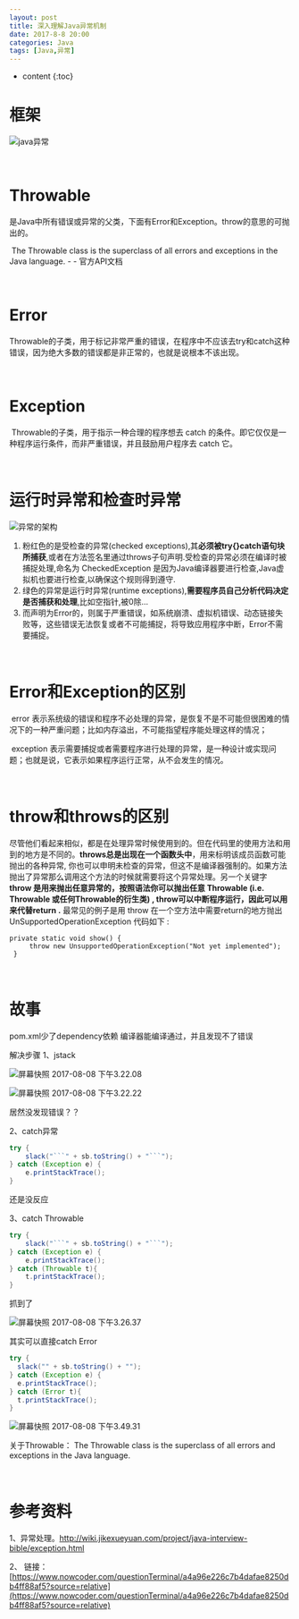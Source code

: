 ```yaml
---
layout: post
title: 深入理解Java异常机制
date: 2017-8-8 20:00
categories: Java
tags: [Java,异常]
---
```


* content
{:toc} 
# 框架

![java异常](https://ws1.sinaimg.cn/large/006tNc79gy1fickof1zxyj30go0ahab1.jpg)

<br/>

# Throwable

​	是Java中所有错误或异常的父类，下面有Error和Exception。throw的意思的可抛出的。

​	The Throwable class is the superclass of all errors and exceptions in the Java language.  - - 官方API文档

<br/>

# Error

​	Throwable的子类，用于标记非常严重的错误，在程序中不应该去try和catch这种错误，因为绝大多数的错误都是非正常的，也就是说根本不该出现。

<br/>

# Exception

​	Throwable的子类，用于指示一种合理的程序想去 catch 的条件。即它仅仅是一种程序运行条件，而非严重错误，并且鼓励用户程序去 catch 它。

<br/>

# 运行时异常和检查时异常

![异常的架构](http://uploadfiles.nowcoder.com/images/20151010/214250_1444467985224_6A144C1382BBEF1BE30E9B91BC2973C8)

1. 粉红色的是受检查的异常(checked exceptions),其**必须被try{}catch语句块所捕获**,或者在方法签名里通过throws子句声明.受检查的异常必须在编译时被捕捉处理,命名为 CheckedException 是因为Java编译器要进行检查,Java虚拟机也要进行检查,以确保这个规则得到遵守. 
2. 绿色的异常是运行时异常(runtime exceptions),**需要程序员自己分析代码决定是否捕获和处理**,比如空指针,被0除... 
3. 而声明为Error的，则属于严重错误，如系统崩溃、虚拟机错误、动态链接失败等，这些错误无法恢复或者不可能捕捉，将导致应用程序中断，Error不需要捕捉。

<br/>

# Error和Exception的区别

​	error 表示系统级的错误和程序不必处理的异常，是恢复不是不可能但很困难的情况下的一种严重问题；比如内存溢出，不可能指望程序能处理这样的情况；

​	 exception 表示需要捕捉或者需要程序进行处理的异常，是一种设计或实现问题；也就是说，它表示如果程序运行正常，从不会发生的情况。

<br/>

# throw和throws的区别

尽管他们看起来相似，都是在处理异常时候使用到的。但在代码里的使用方法和用到的地方是不同的。**throws总是出现在一个函数头中**，用来标明该成员函数可能抛出的各种异常, 你也可以申明未检查的异常，但这不是编译器强制的。如果方法抛出了异常那么调用这个方法的时候就需要将这个异常处理。另一个关键字  **throw 是用来抛出任意异常的，按照语法你可以抛出任意 Throwable (i.e. Throwable 或任何Throwable的衍生类) , throw可以中断程序运行，因此可以用来代替return .** 最常见的例子是用 throw 在一个空方法中需要return的地方抛出 UnSupportedOperationException 代码如下 :

```
private static void show() {   
     throw new UnsupportedOperationException("Not yet implemented");
 } 
```

<br/>

# 故事

pom.xml少了dependency依赖
编译器能编译通过，并且发现不了错误

解决步骤
1、jstack

![屏幕快照 2017-08-08 下午3.22.08](https://ws4.sinaimg.cn/large/006tNc79gy1fickrxrexsj30ho06kdgl.jpg)

![屏幕快照 2017-08-08 下午3.22.22](https://ws3.sinaimg.cn/large/006tNc79gy1ficksgt0f0j31d811oh1s.jpg)


居然没发现错误？？

2、catch异常

```java
try {
    slack("```" + sb.toString() + "```");
} catch (Exception e) {
    e.printStackTrace();
} 
```

还是没反应

3、catch Throwable

```java
try {
    slack("```" + sb.toString() + "```");
} catch (Exception e) {
    e.printStackTrace();
} catch (Throwable t){
    t.printStackTrace();
}
```

抓到了

![屏幕快照 2017-08-08 下午3.26.37](https://ws1.sinaimg.cn/large/006tNc79gy1fickt4opzsj30hv08gmz7.jpg)

其实可以直接catch Error

```java
try {
  slack("" + sb.toString() + "");
} catch (Exception e) {
  e.printStackTrace();
} catch (Error t){
  t.printStackTrace();
}
```

![屏幕快照 2017-08-08 下午3.49.31](https://ws2.sinaimg.cn/large/006tNc79gy1ficktv2n0uj30ot089mzs.jpg)

关于Throwable：
The Throwable class is the superclass of all errors and exceptions in the Java language. 

<br/>

# 参考资料

1、异常处理。<http://wiki.jikexueyuan.com/project/java-interview-bible/exception.html>

2、 链接：[https://www.nowcoder.com/questionTerminal/a4a96e226c7b4dafae8250db4ff88af5?source=relative](https://www.nowcoder.com/questionTerminal/a4a96e226c7b4dafae8250db4ff88af5?source=relative)